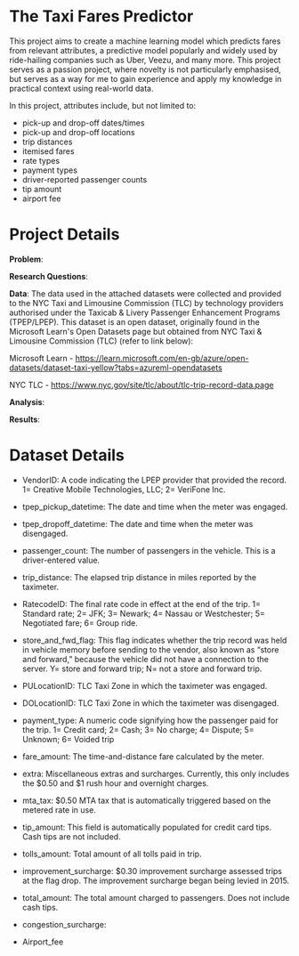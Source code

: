 # The Taxi Fares Predictor

This project aims to create a machine learning model which predicts fares from relevant attributes, a predictive model popularly and widely used by ride-hailing companies such as Uber, Veezu, and many more. This project serves as a passion project, where novelty is not particularly emphasised, but serves as a way for me to gain experience and apply my knowledge in practical context using real-world data.

In this project, attributes include, but not limited to:
- pick-up and drop-off dates/times
- pick-up and drop-off locations
- trip distances
- itemised fares
- rate types
- payment types
- driver-reported passenger counts
- tip amount
- airport fee

# Project Details

**Problem**:

**Research Questions**:

**Data**: The data used in the attached datasets were collected and provided to the NYC Taxi and Limousine Commission (TLC) by technology providers authorised under the Taxicab & Livery Passenger Enhancement Programs (TPEP/LPEP). This dataset is an open dataset, originally found in the Microsoft Learn's Open Datasets page but obtained from NYC Taxi & Limousine Commission (TLC) (refer to link below):

  Microsoft Learn - https://learn.microsoft.com/en-gb/azure/open-datasets/dataset-taxi-yellow?tabs=azureml-opendatasets

  NYC TLC - https://www.nyc.gov/site/tlc/about/tlc-trip-record-data.page


**Analysis**:

**Results**:

# Dataset Details

- VendorID: A code indicating the LPEP provider that provided the record. 
    1= Creative Mobile Technologies, LLC; 
    2= VeriFone Inc.

- tpep_pickup_datetime: The date and time when the meter was engaged.

- tpep_dropoff_datetime: The date and time when the meter was disengaged.

- passenger_count: The number of passengers in the vehicle. This is a driver-entered value.

- trip_distance: The elapsed trip distance in miles reported by the taximeter.

- RatecodeID: The final rate code in effect at the end of the trip. 
    1= Standard rate; 
    2= JFK; 
    3= Newark; 
    4= Nassau or Westchester; 
    5= Negotiated fare; 
    6= Group ride.

-  store_and_fwd_flag: This flag indicates whether the trip record was held in vehicle memory before sending to the vendor, also known as “store and forward,” because the vehicle did not have a connection to the server. 
    Y= store and forward trip; 
    N= not a store and forward trip.

- PULocationID: TLC Taxi Zone in which the taximeter was engaged.  

- DOLocationID: TLC Taxi Zone in which the taximeter was disengaged.   

- payment_type: A numeric code signifying how the passenger paid for the trip. 
    1= Credit card; 
    2= Cash; 
    3= No charge; 
    4= Dispute; 
    5= Unknown; 
    6= Voided trip  

- fare_amount: The time-and-distance fare calculated by the meter.

- extra: Miscellaneous extras and surcharges. Currently, this only includes the $0.50 and $1 rush hour and overnight charges.

- mta_tax: $0.50 MTA tax that is automatically triggered based on the metered rate in use.

- tip_amount: This field is automatically populated for credit card tips. Cash tips are not included.

- tolls_amount: Total amount of all tolls paid in trip.

- improvement_surcharge: $0.30 improvement surcharge assessed trips at the flag drop. The improvement surcharge began being levied in 2015.

- total_amount: The total amount charged to passengers. Does not include cash tips.

- congestion_surcharge:

- Airport_fee
